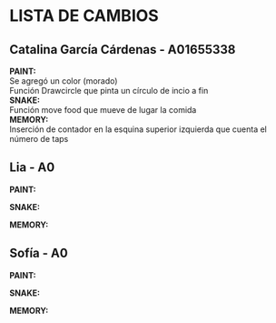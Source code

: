 # LISTA DE CAMBIOS<br>


## Catalina García Cárdenas - A01655338 <br>
<b> PAINT:<br> </b>
Se agregó un color (morado) <br>
Función Drawcircle que pinta un círculo de incio a fin<br>
<b>SNAKE:<br></b>
Función move food que mueve de lugar la comida<br>
<b>MEMORY:<br></b>
Inserción de contador en la esquina superior izquierda que cuenta el número de taps<br>


## Lia - A0<br>
<b> PAINT:<br> </b>

<b>SNAKE:<br></b>

<b>MEMORY:<br></b>




## Sofía - A0<br>
<b> PAINT:<br> </b>

<b>SNAKE:<br></b>

<b>MEMORY:<br></b>

